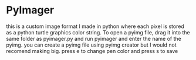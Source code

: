 # PyImager
this is a custom image format I made in python where each pixel is stored as a python turtle graphics color string. To open a pyimg file, drag it into the same folder as pyimager.py and run pyimager and enter the name of the pyimg. you can create a pyimg file using pyimg creator but I would not recomend making big. press e to change pen color and press s to save
